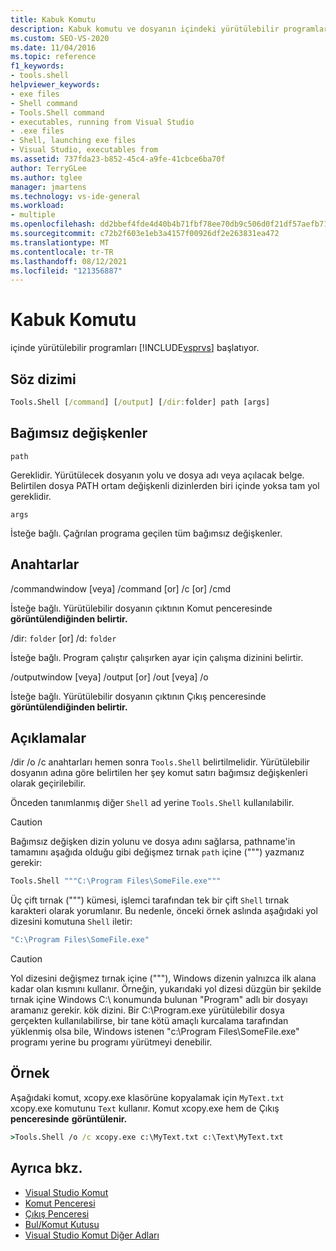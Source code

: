 ```yaml
---
title: Kabuk Komutu
description: Kabuk komutu ve dosyanın içindeki yürütülebilir programları nasıl Visual Studio.
ms.custom: SEO-VS-2020
ms.date: 11/04/2016
ms.topic: reference
f1_keywords:
- tools.shell
helpviewer_keywords:
- exe files
- Shell command
- Tools.Shell command
- executables, running from Visual Studio
- .exe files
- Shell, launching exe files
- Visual Studio, executables from
ms.assetid: 737fda23-b852-45c4-a9fe-41cbce6ba70f
author: TerryGLee
ms.author: tglee
manager: jmartens
ms.technology: vs-ide-general
ms.workload:
- multiple
ms.openlocfilehash: dd2bbef4fde4d40b4b71fbf78ee70db9c506d0f21df57aefb717b72ceba93365
ms.sourcegitcommit: c72b2f603e1eb3a4157f00926df2e263831ea472
ms.translationtype: MT
ms.contentlocale: tr-TR
ms.lasthandoff: 08/12/2021
ms.locfileid: "121356887"
---
```

# <a name="shell-command"></a>Kabuk Komutu
içinde yürütülebilir programları [!INCLUDE[vsprvs](../../code-quality/includes/vsprvs_md.md)] başlatıyor.

## <a name="syntax"></a>Söz dizimi

```cmd
Tools.Shell [/command] [/output] [/dir:folder] path [args]
```

## <a name="arguments"></a>Bağımsız değişkenler
`path`

Gereklidir. Yürütülecek dosyanın yolu ve dosya adı veya açılacak belge. Belirtilen dosya PATH ortam değişkenli dizinlerden biri içinde yoksa tam yol gereklidir.

`args`

İsteğe bağlı. Çağrılan programa geçilen tüm bağımsız değişkenler.

## <a name="switches"></a>Anahtarlar
/commandwindow [veya] /command [or] /c [or] /cmd

İsteğe bağlı. Yürütülebilir dosyanın çıktının Komut penceresinde **görüntülendiğinden belirtir.**

/dir: `folder` [or] /d: `folder`

İsteğe bağlı. Program çalıştır çalışırken ayar için çalışma dizinini belirtir.

/outputwindow [veya] /output [or] /out [veya] /o

İsteğe bağlı. Yürütülebilir dosyanın çıktının Çıkış penceresinde **görüntülendiğinden belirtir.**

## <a name="remarks"></a>Açıklamalar
/dir /o /c anahtarları hemen sonra `Tools.Shell` belirtilmelidir. Yürütülebilir dosyanın adına göre belirtilen her şey komut satırı bağımsız değişkenleri olarak geçirilebilir.

Önceden tanımlanmış diğer `Shell` ad yerine `Tools.Shell` kullanılabilir.

> [!CAUTION]
> Bağımsız değişken dizin yolunu ve dosya adını sağlarsa, pathname'in tamamını aşağıda olduğu gibi değişmez tırnak `path` içine (""") yazmanız gerekir:

```cmd
Tools.Shell """C:\Program Files\SomeFile.exe"""
```

Üç çift tırnak (""") kümesi, işlemci tarafından tek bir çift `Shell` tırnak karakteri olarak yorumlanır. Bu nedenle, önceki örnek aslında aşağıdaki yol dizesini komutuna `Shell` iletir:

```cmd
"C:\Program Files\SomeFile.exe"
```

> [!CAUTION]
> Yol dizesini değişmez tırnak içine ("""), Windows dizenin yalnızca ilk alana kadar olan kısmını kullanır. Örneğin, yukarıdaki yol dizesi düzgün bir şekilde tırnak içine Windows C:\ konumunda bulunan "Program" adlı bir dosyayı aramanız gerekir. kök dizini. Bir C:\Program.exe yürütülebilir dosya gerçekten kullanılabilirse, bir tane kötü amaçlı kurcalama tarafından yüklenmiş olsa bile, Windows istenen "c:\Program Files\SomeFile.exe" programı yerine bu programı yürütmeyi denebilir.

## <a name="example"></a>Örnek
Aşağıdaki komut, xcopy.exe klasörüne kopyalamak için `MyText.txt` xcopy.exe komutunu `Text` kullanır. Komut xcopy.exe hem de Çıkış **penceresinde** **görüntülenir.**

```cmd
>Tools.Shell /o /c xcopy.exe c:\MyText.txt c:\Text\MyText.txt
```

## <a name="see-also"></a>Ayrıca bkz.

- [Visual Studio Komut](../../ide/reference/visual-studio-commands.md)
- [Komut Penceresi](../../ide/reference/command-window.md)
- [Çıkış Penceresi](../../ide/reference/output-window.md)
- [Bul/Komut Kutusu](../../ide/find-command-box.md)
- [Visual Studio Komut Diğer Adları](../../ide/reference/visual-studio-command-aliases.md)
